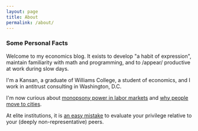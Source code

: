 ```yaml
---
layout: page
title: About
permalink: /about/
---
```


### Some Personal Facts

Welcome to my economics blog. It exists to develop "a habit of expression",
maintain familiarity with math and programming, and to /appear/
productive at work during slow days. 

I'm a Kansan, a graduate of Williams College,
a student of economics, and I work in antitrust consulting in Washington, D.C. 

I'm now curious about [monopsony power in labor markets](https://equitablegrowth.org/working-papers/anticompetitive-mergers/) and [why people move to cities](https://www.richmondfed.org/publications/research/economic_brief/2018/eb_18-10). 

At elite institutions, it is [an easy mistake](https://www.nytimes.com/2018/10/03/opinion/kavanaugh-ivy-league-meritocracy.html) to evaluate your privilege relative to your (deeply non-representative) peers. 
